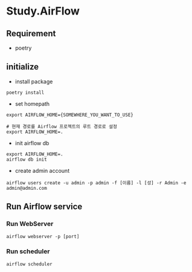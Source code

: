# Study.AirFlow

## Requirement

- poetry

## initialize

- install package

```shell
poetry install
```

- set homepath

```shell
export AIRFLOW_HOME={SOMEWHERE_YOU_WANT_TO_USE}

# 현재 경로를 Airflow 프로젝트의 루트 경로로 설정
export AIRFLOW_HOME=.
```

- init airflow db

```shell
export AIRFLOW_HOME=.
airflow db init
```

- create admin account

```shell
airflow users create -u admin -p admin -f [이름] -l [성] -r Admin -e admin@admin.com
```

## Run Airflow service

### Run WebServer

```shell
airflow webserver -p [port]
```

### Run scheduler

```shell
airflow scheduler
```
